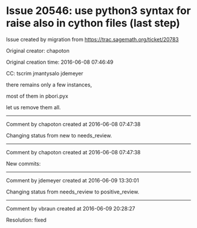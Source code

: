 # Issue 20546: use python3 syntax for raise also in cython files (last step)

Issue created by migration from https://trac.sagemath.org/ticket/20783

Original creator: chapoton

Original creation time: 2016-06-08 07:46:49

CC:  tscrim jmantysalo jdemeyer

there remains only a few instances,

most of them in pbori.pyx

let us remove them all.


---

Comment by chapoton created at 2016-06-08 07:47:38

Changing status from new to needs_review.


---

Comment by chapoton created at 2016-06-08 07:47:38

New commits:


---

Comment by jdemeyer created at 2016-06-09 13:30:01

Changing status from needs_review to positive_review.


---

Comment by vbraun created at 2016-06-09 20:28:27

Resolution: fixed
